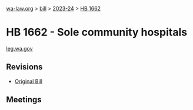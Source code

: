 [wa-law.org](/) > [bill](/bill/) > [2023-24](/bill/2023-24/) > [HB 1662](/bill/2023-24/hb/1662/)

# HB 1662 - Sole community hospitals
[leg.wa.gov](https://app.leg.wa.gov/billsummary?BillNumber=1662&Year=2023&Initiative=false)

## Revisions
* [Original Bill](1/)

## Meetings